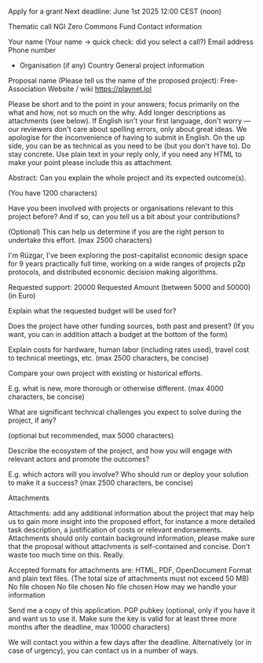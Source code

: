 Apply for a grant
Next deadline: June 1st 2025 12:00 CEST (noon)

Thematic call
NGI Zero Commons Fund
Contact information

Your name
(Your name -> quick check: did you select a call?)
Email address
Phone number

- Organisation
  (if any)
  Country
  General project information

Proposal name
(Please tell us the name of the proposed project): Free-Association
Website / wiki
https://playnet.lol

Please be short and to the point in your answers; focus primarily on the what and how, not so much on the why. Add longer descriptions as attachments (see below). If English isn't your first language, don't worry — our reviewers don't care about spelling errors, only about great ideas. We apologise for the inconvenience of having to submit in English. On the up side, you can be as technical as you need to be (but you don't have to). Do stay concrete. Use plain text in your reply only, if you need any HTML to make your point please include this as attachment.

Abstract: Can you explain the whole project and its expected outcome(s).

(You have 1200 characters)

Have you been involved with projects or organisations relevant to this project before? And if so, can you tell us a bit about your contributions?

(Optional) This can help us determine if you are the right person to undertake this effort. (max 2500 characters)

I'm Rüzgar, I've been exploring the post-capitalist economic design space for 9 years practically full time, working on a wide ranges of projects p2p protocols, and distributed economic decision making algorithms.

Requested support:
20000
Requested Amount
(between 5000 and 50000)
(in Euro)

Explain what the requested budget will be used for?

Does the project have other funding sources, both past and present?
(If you want, you can in addition attach a budget at the bottom of the form)

Explain costs for hardware, human labor (including rates used), travel cost to technical meetings, etc. (max 2500 characters, be concise)

Compare your own project with existing or historical efforts.

E.g. what is new, more thorough or otherwise different. (max 4000 characters, be concise)

What are significant technical challenges you expect to solve during the project, if any?

(optional but recommended, max 5000 characters)

Describe the ecosystem of the project, and how you will engage with relevant actors and promote the outcomes?

E.g. which actors will you involve? Who should run or deploy your solution to make it a success? (max 2500 characters, be concise)

Attachments

Attachments: add any additional information about the project that may help us to gain more insight into the proposed effort, for instance a more detailed task description, a justification of costs or relevant endorsements. Attachments should only contain background information, please make sure that the proposal without attachments is self-contained and concise. Don't waste too much time on this. Really.

Accepted formats for attachments are:
HTML, PDF, OpenDocument Format and plain text files.
(The total size of attachments must not exceed 50 MB)
No file chosen
No file chosen
No file chosen
How may we handle your information

Send me a copy of this application.
PGP pubkey
(optional, only if you have it and want us to use it. Make sure the key is valid for at least three more months after the deadline, max 10000 characters)

We will contact you within a few days after the deadline. Alternatively (or in case of urgency), you can contact us in a number of ways.
